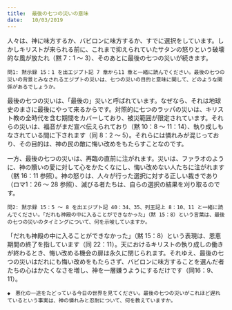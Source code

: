 ```yaml
---
title:  最後の七つの災いの意味
date:   10/03/2019
---
```


人々は、神に味方するか、バビロンに味方するか、すでに選択をしています。しかしキリストが来られる前に、これまで抑えられていたサタンの怒りという破壊的な風が放たれ（黙 7：1 ～ 3）、そのあとに最後の七つの災いが続きます。

`問1: 黙示録 15：1 を出エジプト記 7 章から11 章と一緒に読んでください。最後の七つの災いの背景とみなされるエジプトの災いは、七つの災いの目的と意味に関して、どのような関係があるでしょうか。`

最後の七つの災いは、「最後の」災いと呼ばれています。なぜなら、それは地球史のまさに最後にやって来るからです。対照的に七つのラッパの災いは、キリスト教の全時代を含む期間をカバーしており、被災範囲が限定されています。それらの災いは、福音がまだ宣べ伝えられており（黙 10：8 ～ 11：14）、執り成しもなされている間に下されます（同 8：2 ～ 5）。それらには憐れみが混じっており、その目的は、神の民の敵に悔い改めをもたらすことなのです。

一方、最後の七つの災いは、再臨の直前に注がれます。災いは、ファラオのように、神の贖いの愛に対して心をかたくなにし、悔い改めない人たちに注がれます（黙 16：11 参照）。神の怒りは、人々が行った選択に対する正しい裁きであり（ロマ1：26 ～ 28 参照）、滅びる者たちは、自らの選択の結果を刈り取るのです。

`問2: 黙示録 15：5 ～ 8 を出エジプト記 40：34、35、列王記上 8：10、11 と一緒に読んでください。「だれも神殿の中に入ることができなかった」（黙 15：8）という言葉は、最後の七つの災いのタイミングについて、何を示唆していますか。`

「だれも神殿の中に入ることができなかった」（黙 15：8）という表現は、恩恵期間の終了を指しています（同 22：11）。天におけるキリストの執り成しの働きが終わるとき、悔い改める機会の扉は永久に閉じられます。それゆえ、最後の七つの災いはだれにも悔い改めをもたらさず、バビロンに味方することを選んだ者たちの心はかたくなさを増し、神を一層嫌うようにするだけです（同16：9、11）。

`◆　悪化の一途をたどっている今日の世界を見てください。最後の七つの災いがこれほど遅れているという事実は、神の憐れみと忍耐について、何を教えていますか。`